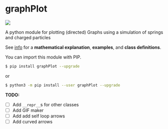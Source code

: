 # graphPlot

![](docs/examples.png)

A python module for plotting (directed) Graphs using a simulation of springs
and charged particles

See [info](https://francisp336.github.io/graphPlot/) for a
**mathematical explanation**, **examples**, and **class definitions**.

You can import this module with PIP.

```bash
$ pip install graphPlot --upgrade
```

or

```bash
$ python3 -m pip install --user graphPlot --upgrade
```



**TODO:**
- [ ] Add `__repr__`s for other classes
- [ ] Add GIF maker
- [ ] Add add self loop arrows
- [ ] Add curved arrows
